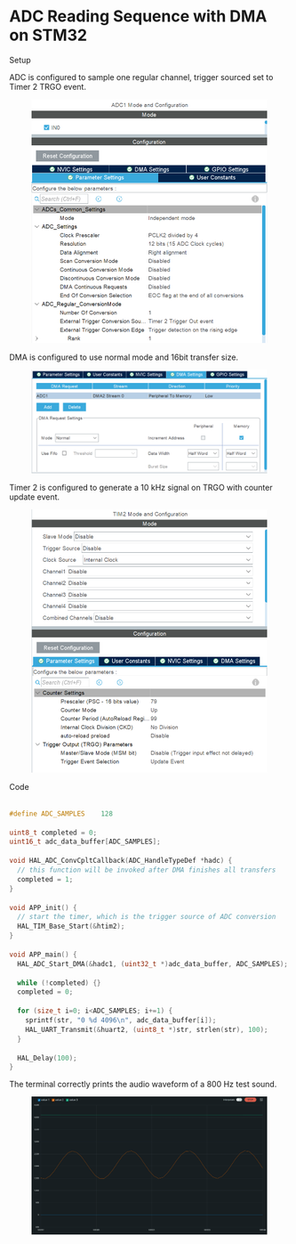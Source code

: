 # ADC Reading Sequence with DMA on STM32



Setup

ADC is configured to sample one regular channel, trigger sourced set to Timer 2 TRGO event.

<figure><img src="../../.gitbook/assets/image (1) (1) (1).png" alt=""><figcaption></figcaption></figure>

DMA is configured to use normal mode and 16bit transfer size.

<figure><img src="../../.gitbook/assets/image (3) (1).png" alt=""><figcaption></figcaption></figure>



Timer 2 is configured to generate a 10 kHz signal on TRGO with counter update event.

<figure><img src="../../.gitbook/assets/image (2) (1).png" alt=""><figcaption></figcaption></figure>



Code

```c

#define ADC_SAMPLES    128

uint8_t completed = 0;
uint16_t adc_data_buffer[ADC_SAMPLES];

void HAL_ADC_ConvCpltCallback(ADC_HandleTypeDef *hadc) {
  // this function will be invoked after DMA finishes all transfers
  completed = 1;
}

void APP_init() {
  // start the timer, which is the trigger source of ADC conversion
  HAL_TIM_Base_Start(&htim2);
}

void APP_main() {
  HAL_ADC_Start_DMA(&hadc1, (uint32_t *)adc_data_buffer, ADC_SAMPLES);

  while (!completed) {}
  completed = 0;
  
  for (size_t i=0; i<ADC_SAMPLES; i+=1) {
    sprintf(str, "0 %d 4096\n", adc_data_buffer[i]);
    HAL_UART_Transmit(&huart2, (uint8_t *)str, strlen(str), 100);
  }

  HAL_Delay(100);
}

```





The terminal correctly prints the audio waveform of a 800 Hz test sound.

<figure><img src="../../.gitbook/assets/image (4) (1).png" alt=""><figcaption></figcaption></figure>





